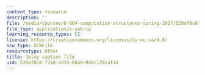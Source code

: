 ```yaml
---
content_type: resource
description: ''
file: /media/courses/6-004-computation-structures-spring-2017/520af8c077a84d3560a904bc176caf44_LN0k-boDvOk.srt
file_type: application/x-subrip
learning_resource_types: []
license: https://creativecommons.org/licenses/by-nc-sa/4.0/
ocw_type: OCWFile
resourcetype: Other
title: 3play caption file
uid: 520af8c0-77a8-4d35-60a9-04bc176caf44
---
```

